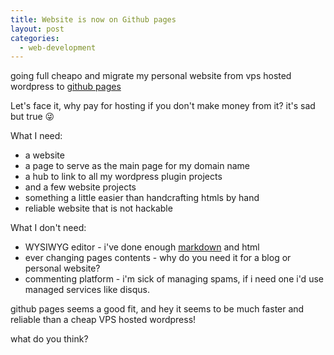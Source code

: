 ```yaml
---
title: Website is now on Github pages
layout: post
categories:
  - web-development
---
```

going full cheapo and migrate my personal website from vps hosted wordpress to [github pages](https://pages.github.com/)

Let's face it, why pay for hosting if you don't make money from it? it's sad but true :stuck_out_tongue_winking_eye:

What I need:

- a website
- a page to serve as the main page for my domain name
- a hub to link to all my wordpress plugin projects
- and a few website projects
- something a little easier than handcrafting htmls by hand
- reliable website that is not hackable

What I don't need:

- WYSIWYG editor - i've done enough [markdown](https://github.com/adam-p/markdown-here/wiki/Markdown-Cheatsheet) and html
- ever changing pages contents - why do you need it for a blog or personal website?
- commenting platform - i'm sick of managing spams, if i need one i'd use managed services like disqus.


github pages seems a good fit, and hey it seems to be much faster and reliable than a cheap VPS hosted wordpress!

what do you think?
